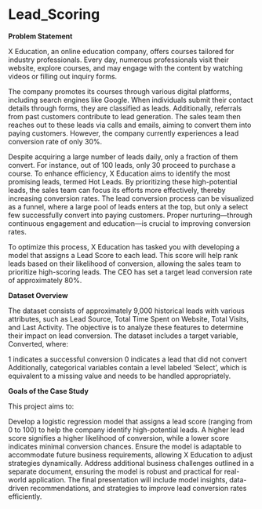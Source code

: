 # Lead_Scoring

**Problem Statement**

X Education, an online education company, offers courses tailored for industry professionals. Every day, numerous professionals visit their website, explore courses, and may engage with the content by watching videos or filling out inquiry forms.

The company promotes its courses through various digital platforms, including search engines like Google. When individuals submit their contact details through forms, they are classified as leads. Additionally, referrals from past customers contribute to lead generation. The sales team then reaches out to these leads via calls and emails, aiming to convert them into paying customers. However, the company currently experiences a lead conversion rate of only 30%.

Despite acquiring a large number of leads daily, only a fraction of them convert. For instance, out of 100 leads, only 30 proceed to purchase a course. To enhance efficiency, X Education aims to identify the most promising leads, termed Hot Leads. By prioritizing these high-potential leads, the sales team can focus its efforts more effectively, thereby increasing conversion rates. The lead conversion process can be visualized as a funnel, where a large pool of leads enters at the top, but only a select few successfully convert into paying customers. Proper nurturing—through continuous engagement and education—is crucial to improving conversion rates.

To optimize this process, X Education has tasked you with developing a model that assigns a Lead Score to each lead. This score will help rank leads based on their likelihood of conversion, allowing the sales team to prioritize high-scoring leads. The CEO has set a target lead conversion rate of approximately 80%.

**Dataset Overview**

The dataset consists of approximately 9,000 historical leads with various attributes, such as Lead Source, Total Time Spent on Website, Total Visits, and Last Activity. The objective is to analyze these features to determine their impact on lead conversion. The dataset includes a target variable, Converted, where:

1 indicates a successful conversion
0 indicates a lead that did not convert
Additionally, categorical variables contain a level labeled ‘Select’, which is equivalent to a missing value and needs to be handled appropriately.

**Goals of the Case Study**

This project aims to:

Develop a logistic regression model that assigns a lead score (ranging from 0 to 100) to help the company identify high-potential leads. A higher lead score signifies a higher likelihood of conversion, while a lower score indicates minimal conversion chances.
Ensure the model is adaptable to accommodate future business requirements, allowing X Education to adjust strategies dynamically.
Address additional business challenges outlined in a separate document, ensuring the model is robust and practical for real-world application.
The final presentation will include model insights, data-driven recommendations, and strategies to improve lead conversion rates efficiently.
